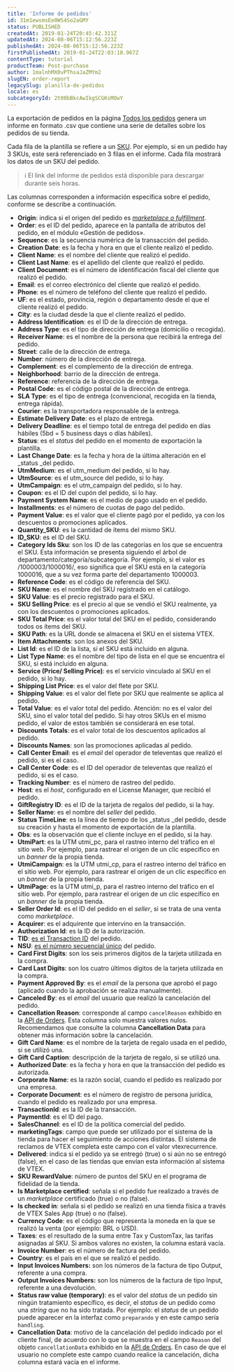 ```yaml
---
title: 'Informe de pedidos'
id: 31m1ewsmsEe0WS4So2aGMY
status: PUBLISHED
createdAt: 2019-01-24T20:45:42.311Z
updatedAt: 2024-08-06T15:12:56.223Z
publishedAt: 2024-08-06T15:12:56.223Z
firstPublishedAt: 2019-01-24T22:03:18.967Z
contentType: tutorial
productTeam: Post-purchase
author: 1malnhMX0vPThsaJaZMYm2
slugEN: order-report
legacySlug: planilla-de-pedidos
locale: es
subcategoryId: 2t00bBkcAwIkgSCGKsMOwY
---
```


La exportación de pedidos en la página [Todos los pedidos](/en/tutorial/todos-os-pedidos--2QTduKHAJMFIZ3BAsi6Pi) genera un informe en formato .csv que contiene una serie de detalles sobre los pedidos de su tienda.

Cada fila de la plantilla se refiere a un [SKU](/es/tutorial/o-que-e-um-sku--1K75s4RXAQyOuGUYKMM68u). Por ejemplo, si en un pedido hay 3 SKUs, este será referenciado en 3 filas en el informe. Cada fila mostrará los datos de un SKU del pedido.

> ℹ️ El link del informe de pedidos está disponible para descargar durante seis horas.

Las columnas corresponden a información específica sobre el pedido, conforme se describe a continuación.

*   **Origin**: indica si el origen del pedido es [_marketplace o fulfillment_](/es/tutorial/estrategias-de-marketplace-na-vtex--tutorials_402).
*   **Order**: es el ID del pedido, aparece en la pantalla de atributos del pedido, en el módulo «Gestión de pedidos».
*   **Sequence**: es la secuencia numérica de la transacción del pedido.
*   **Creation Date**: es la fecha y hora en que el cliente realizó el pedido.
*   **Client Name**: es el nombre del cliente que realizó el pedido.
*   **Client Last Name**: es el apellido del cliente que realizó el pedido.
*   **Client Document**: es el número de identificación fiscal del cliente que realizó el pedido.
*   **Email**: es el correo electrónico del cliente que realizó el pedido.
*   **Phone**: es el número de teléfono del cliente que realizó el pedido.
*   **UF**: es el estado, provincia, región o departamento desde el que el cliente realizó el pedido.
*   **City**: es la ciudad desde la que el cliente realizó el pedido.
*   **Address Identification**: es el ID de la dirección de entrega.
*   **Address Type**: es el tipo de dirección de entrega (domicilio o recogida).
*   **Receiver Name**: es el nombre de la persona que recibirá la entrega del pedido.
*   **Street**: calle de la dirección de entrega.
*   **Number**: número de la dirección de entrega.
*   **Complement**: es el complemento de la dirección de entrega.
*   **Neighborhood**: barrio de la dirección de entrega.
*   **Reference**: referencia de la dirección de entrega.
*   **Postal Code**: es el código postal de la dirección de entrega.
*   **SLA Type**: es el tipo de entrega (convencional, recogida en la tienda, entrega rápida).
*   **Courier**: es la transportadora responsable de la entrega.
*   **Estimate Delivery Date**: es el plazo de entrega.
*   **Delivery Deadline**: es el tiempo total de entrega del pedido en días hábiles (5bd = 5 business days o días hábiles).
*   **Status**: es el _status_ del pedido en el momento de exportación la plantilla.
*   **Last Change Date**: es la fecha y hora de la última alteración en el _status _del pedido. 
*   **UtmMedium**: es el utm_medium del pedido, si lo hay.
*   **UtmSource**: es el utm_source del pedido, si lo hay.
*   **UtmCampaign**: es el utm_campaign del pedido, si lo hay.
*   **Coupon**: es el ID del cupón del pedido, si lo hay.
*   **Payment System Name**: es el medio de pago usado en el pedido.
*   **Installments**: es el número de cuotas de pago del pedido.
*   **Payment Value**: es el valor que el cliente pagó por el pedido, ya con los descuentos o promociones aplicados.
*   **Quantity_SKU**: es la cantidad de ítems del mismo SKU.
*   **ID_SKU**: es el ID del SKU.
*   **Category Ids Sku**: son los ID de las categorías en los que se encuentra el SKU. Esta información se presenta siguiendo el árbol de departamento/categoría/subcategoría. Por ejemplo, si el valor es /1000003/1000016/, eso significa que el SKU está en la categoría 1000016, que a su vez forma parte del departamento 1000003.
*   **Reference Code**: es el código de referencia del SKU.
*   **SKU Name**: es el nombre del SKU registrado en el catálogo.
*   **SKU Value**: es el precio registrado para el SKU.
*   **SKU Selling Price**: es el precio al que se vendió el SKU realmente, ya con los descuentos o promociones aplicados.
*   **SKU Total Price**: es el valor total del SKU en el pedido, considerando todos os ítems del SKU.
*   **SKU Path**: es la URL donde se almacena el SKU en el sistema VTEX.
*   **Item Attachments**: son los anexos del SKU.
*   **List Id**: es el ID de la lista, si el SKU está incluido en alguna. 
*   **List Type Name**: es el nombre del tipo de lista en el que se encuentra el SKU, si está incluido en alguna.
*   **Service (Price/ Selling Price)**: es el servicio vinculado al SKU en el pedido, si lo hay. 
*   **Shipping List Price**: es el valor del flete por SKU.
*   **Shipping Value**: es el valor del flete por SKU que realmente se aplica al pedido.
*   **Total Value**: es el valor total del pedido. Atención: no es el valor del SKU, sino el valor total del pedido. Si hay otros SKUs en el mismo pedido, el valor de estos también se considerará en ese total.
*   **Discounts Totals**: es el valor total de los descuentos aplicados al pedido.
*   **Discounts Names**: son las promociones aplicadas al pedido. 
*   **Call Center Email**: es el _email_ del operador de televentas que realizó el pedido, si es el caso.
*   **Call Center Code**: es el ID del operador de televentas que realizó el pedido, si es el caso.
*   **Tracking Number**: es el número de rastreo del pedido.
*   **Host**: es el _host_, configurado en el License Manager, que recibió el pedido.
*   **GiftRegistry ID**: es el ID de la tarjeta de regalos del pedido, si la hay. 
*   **Seller Name**: es el nombre del _seller_ del pedido.
*   **Status TimeLine**: es la línea de tiempo de los _status _del pedido, desde su creación y hasta el momento de exportación de la plantilla. 
*   **Obs**: es la observación que el cliente incluye en el pedido, si la hay.
*   **UtmiPart**: es la UTM utmi_pc, para el rastreo interno del tráfico en el sitio web. Por ejemplo, para rastrear el origen de un clic específico en un _banner_ de la propia tienda.
*   **UtmiCampaign**: es la UTM utmi_cp, para el rastreo interno del tráfico en el sitio web. Por ejemplo, para rastrear el origen de un clic específico en un _banner_ de la propia tienda.
*   **UtmiPage**: es la UTM utmi_p, para el rastreo interno del tráfico en el sitio web. Por ejemplo, para rastrear el origen de un clic específico en un _banner_ de la propia tienda.
*   **Seller Order Id**: es el ID del pedido en el _seller_, si se trata de una venta como _marketplace_.
*   **Acquirer**: es el adquirente que intervino en la transacción.
*   **Authorization Id**: es la ID de la autorización.
*   **TID**: [es el Transaction ID](/es/tutorial/como-achar-nsu-e-tid-do-pedido--frequentlyAskedQuestions_477) del pedido.
*   **NSU**: [es el número secuencial único](/es/tutorial/como-achar-nsu-e-tid-do-pedido--frequentlyAskedQuestions_477) del pedido.
*   **Card First Digits**: son los seis primeros dígitos de la tarjeta utilizada en la compra.
*   **Card Last Digits**: son los cuatro últimos dígitos de la tarjeta utilizada en la compra.
*   **Payment Approved By**: es el _email_ de la persona que aprobó el pago (aplicado cuando la aprobación se realiza manualmente).
*   **Canceled By**: es el _email_ del usuario que realizó la cancelación del pedido. 
*   **Cancellation Reason**: corresponde al campo `cancelReason` exhibido en la [API de Orders](https://developers.vtex.com/docs/api-reference/orders-api#post-/api/oms/pvt/orders/-orderId-/cancel). Esta columna solo muestra valores nulos. Recomendamos que consulte la columna **Cancellation Data** para obtener más información sobre la cancelación.
*   **Gift Card Name**: es el nombre de la tarjeta de regalo usada en el pedido, si se utilizó una.
*   **Gift Card Caption**: descripción de la tarjeta de regalo, si se utilizó una.
*   **Authorized Date**: es la fecha y hora en que la transacción del pedido es autorizada. 
*   **Corporate Name**: es la razón social, cuando el pedido es realizado por una empresa.
*   **Corporate Document**: es el número de registro de persona jurídica, cuando el pedido es realizado por una empresa.
*   **TransactionId**: es la ID de la transacción.
*   **PaymentId**: es el ID del pago.
*   **SalesChannel**: es el ID de la política comercial del pedido. 
*   **marketingTags**: campo que puede ser utilizado por el sistema de la tienda para hacer el seguimiento de acciones distintas. El sistema de reclamos de VTEX completa este campo con el valor vtexrecurrence.
*   **Delivered**: indica si el pedido ya se entregó (true) o si aún no se entregó (false), en el caso de las tiendas que envían esta información al sistema de VTEX.
*   **SKU RewardValue**: número de puntos del SKU en el programa de fidelidad de la tienda. 
*   **Is Marketplace certified**: señala si el pedido fue realizado a través de un _marketplace_ certificado (true) o no (false).
*   **Is checked in**: señala si el pedido se realizó en una tienda física a través de VTEX Sales App (true) o no (false).
*   **Currency Code**: es el código que representa la moneda en la que se realizó la venta (por ejemplo: BRL o USD).
*   **Taxes**: es el resultado de la suma entre Tax y CustomTax, las tarifas asignadas al SKU. Si ambos valores no existen, la columna estará vacía.
*   **Invoice Number**: es el número de factura del pedido.
*   **Country**: es el país en el que se realizó el pedido.
*   **Input Invoices Numbers:** son los números de la factura de tipo Output, referente a una compra.
*   **Output Invoices Numbers:** son los números de la factura de tipo Input, referente a una devolución.
*   **Status raw value (temporary)**: es el valor del _status_ de un pedido sin ningún tratamiento específico, es decir, el _status_ de un pedido como una _string_ que no ha sido tratada. Por ejemplo: el _status_ de un pedido puede aparecer en la interfaz como `preparando` y en este campo sería `handling`.
*   **Cancellation Data**: motivo de la cancelación del pedido indicado por el cliente final, de acuerdo con lo que se muestra en el campo `Reason` del objeto `cancellationData` exhibido en la [API de Orders](https://developers.vtex.com/docs/api-reference/orders-api#post-/api/oms/pvt/orders/-orderId-/cancel). En caso de que el usuario no complete este campo cuando realice la cancelación, dicha columna estará vacía en el informe.
